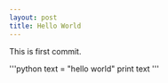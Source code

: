 ```yaml
---
layout: post
title: Hello World
---
```


This is first commit.

'''python
text = "hello world"
print text
'''
